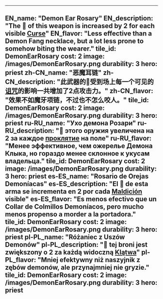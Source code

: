 ---

EN_name: "Demon Ear Rosary"
EN_description: "The 🔸 of this weapon is increased by 2 for each visible <u>Curse</u>"
EN_flavor: "Less effective than a Demon Fang necklace, but a lot less prone to somehow biting the wearer."
tile_id: DemonEarRosary
cost: 2
image: /images/DemonEarRosary.png
durability: 3
hero: priest
zh-CN_name: "恶魔耳链"
zh-CN_description: "此武器的🔸受到场上每一个可见的<u>诅咒</u>的影响一共增加了2点攻击力。"
zh-CN_flavor: "效果不如魔牙项链，不过也不怎么咬人。"
tile_id: DemonEarRosary
cost: 2
image: /images/DemonEarRosary.png
durability: 3
hero: priest
ru-RU_name: "Ухо демона Розари"
ru-RU_description: "🔸 этого оружия увеличена на 2 за каждое <u>проклятие</u> на поле"
ru-RU_flavor: "Менее эффективное, чем ожерелье Демона Клыка, но гораздо менее склонное к укусам владельца."
tile_id: DemonEarRosary
cost: 2
image: /images/DemonEarRosary.png
durability: 3
hero: priest
es-ES_name: "Rosario de Orejas Demoníacas"
es-ES_description: "El 🔸 de esta arma se incrementa en 2 por cada <u>Maldición</u> visible"
es-ES_flavor: "Es menos efectivo que un Collar de Colmillos Demoníacos, pero mucho menos propenso a morder a la portadora."
tile_id: DemonEarRosary
cost: 2
image: /images/DemonEarRosary.png
durability: 3
hero: priest
pl-PL_name: "Różaniec z Uszów Demonów"
pl-PL_description: "🔸 tej broni jest zwiększony o 2 za każdą widoczną <u>Klątwa</u>"
pl-PL_flavor: "Mniej efektywny niż naszyjnik z zębów demonów, ale przynajmniej nie gryzie."
tile_id: DemonEarRosary
cost: 2
image: /images/DemonEarRosary.png
durability: 3
hero: priest
---
